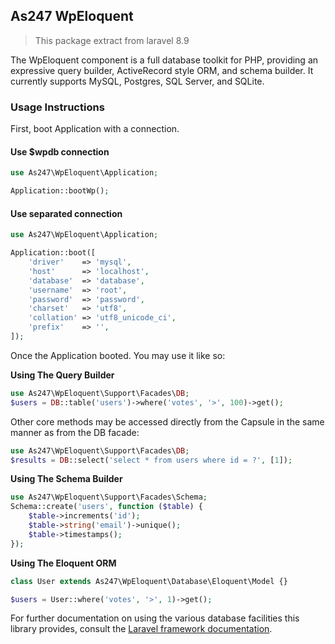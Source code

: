 ## As247 WpEloquent

> This package extract from laravel 8.9

The WpEloquent component is a full database toolkit for PHP, providing an expressive query builder, ActiveRecord style ORM, and schema builder. It currently supports MySQL, Postgres, SQL Server, and SQLite.

### Usage Instructions

First, boot Application with a connection.

#### Use $wpdb connection
```PHP
use As247\WpEloquent\Application;

Application::bootWp();
````
#### Use separated connection
```PHP
use As247\WpEloquent\Application;

Application::boot([
    'driver'    => 'mysql',
    'host'      => 'localhost',
    'database'  => 'database',
    'username'  => 'root',
    'password'  => 'password',
    'charset'   => 'utf8',
    'collation' => 'utf8_unicode_ci',
    'prefix'    => '',
]);
````

Once the Application booted. You may use it like so:

**Using The Query Builder**

```PHP
use As247\WpEloquent\Support\Facades\DB;
$users = DB::table('users')->where('votes', '>', 100)->get();
```
Other core methods may be accessed directly from the Capsule in the same manner as from the DB facade:
```PHP
use As247\WpEloquent\Support\Facades\DB;
$results = DB::select('select * from users where id = ?', [1]);
```

**Using The Schema Builder**

```PHP
use As247\WpEloquent\Support\Facades\Schema;
Schema::create('users', function ($table) {
    $table->increments('id');
    $table->string('email')->unique();
    $table->timestamps();
});
```

**Using The Eloquent ORM**

```PHP
class User extends As247\WpEloquent\Database\Eloquent\Model {}

$users = User::where('votes', '>', 1)->get();
```

For further documentation on using the various database facilities this library provides, consult the [Laravel framework documentation](https://laravel.com/docs).
